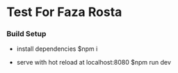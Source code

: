 # Test For Faza Rosta

### Build Setup

  - install dependencies
$npm i

  - serve with hot reload at localhost:8080
$npm run dev 